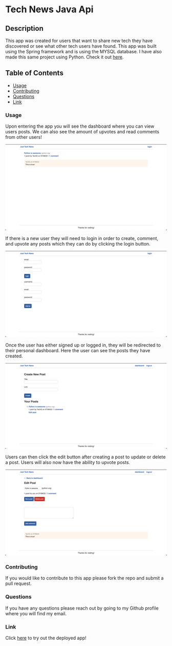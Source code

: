 # Tech News Java Api

## Description

This app was created for users that want to share new tech they have discovered or see what other tech users have found. This app was built using the Spring framework and is using the MYSQL database. I have also made this same project using Python. Check it out [here](https://github.com/jessemarino/news-feed-with-python).

## Table of Contents

- [Usage](#usage)
- [Contributing](#contributing)
- [Questions](#questions)
- [Link](#link)

### Usage

Upon entering the app you will see the dashboard where you can view users posts. We can also see the amount of upvotes and read comments from other users!

![dashboardinit](./images/dashboardinit.png)

If there is a new user they will need to login in order to create, comment, and upvote any posts which they can do by clicking the login button.

![login](./images/login.png)

Once the user has either signed up or logged in, they will be redirected to their personal dashboard. Here the user can see the posts they have created. 

![dashboardper](./images/dashboardper.png)

Users can then click the edit button after creating a post to update or delete a post. Users will also now have the ability to upvote posts.

![editpage](./images/editpage.png)

### Contributing

If you would like to contribute to this app please fork the repo and submit a pull request.

### Questions

If you have any questions please reach out by going to my Github profile where you will find my email.

### Link

Click [here](https://cc-java-api-77.herokuapp.com/) to try out the deployed app!
